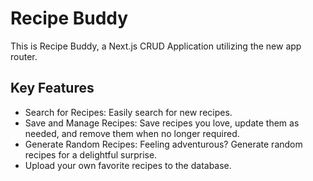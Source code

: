 # Recipe Buddy

This is Recipe Buddy, a Next.js CRUD Application utilizing the new app router.

## Key Features

- Search for Recipes: Easily search for new recipes.
- Save and Manage Recipes: Save recipes you love, update them as needed, and remove them when no longer required.
- Generate Random Recipes: Feeling adventurous? Generate random recipes for a delightful surprise.
- Upload your own favorite recipes to the database. 
